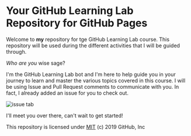 # Your GitHub Learning Lab Repository for GitHub Pages

Welcome to **my** repository for tge GitHub Learning Lab course. This repository will be used during the different activities that I will be guided through. 

_Who are you_ wise sage?

I'm the GitHub Learning Lab bot and I'm here to help guide you in your journey to learn and master the various topics covered in this course. I will be using Issue and Pull Request comments to communicate with you. In fact, I already added an issue for you to check out.

![issue tab](https://lab.github.com/public/images/issue_tab.png)

I'll meet you over there, can't wait to get started!

This repository is licensed under [MIT](../LICENSE) (c) 2019 GitHub, Inc

